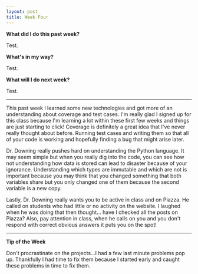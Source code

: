 ```yaml
---
layout: post
title: Week Four
---
```

<b>What did I do this past week?</b><br>
<p>Test.</p>

<b>What's in my way?</b><br>
<p>Test.</p>


<b>What will I do next week?</b><br>
<p>Test.</p>


<hr>
<p>This past week I learned some new technologies and got more of an understanding about coverage and test cases. I'm really glad I signed up for this class because I'm learning a lot within these first few weeks and things are just starting to click! Coverage is definitely a great idea that I've never really thought about before. Running test cases and writing them so that all of your code is working and hopefully finding a bug that might arise later.</p>

<p>Dr. Downing really pushes hard on understanding the Python language. It may seem simple but when you really dig into the code, you can see how not understanding how data is stored can lead to disaster because of your ignorance. Understanding which types are immutable and which are not is important because you may think that you changed something that both variables share but you only changed one of them because the second variable is a new copy.</p>

<p>Lastly, Dr. Downing really wants you to be active in class and on Piazza. He called on students who had little or no activity on the website. I laughed when he was doing that then thought... have I checked all the posts on Piazza? Also, pay attention in class, when he calls on you and you don't respond with correct obvious answers it puts you on the spot!</p>

<hr>
<b>Tip of the Week</b><br>
<p>Don't procrastinate on the projects...I had a few last minute problems pop up. Thankfully I had time to fix them because I started early and caught these problems in time to fix them.</p>
